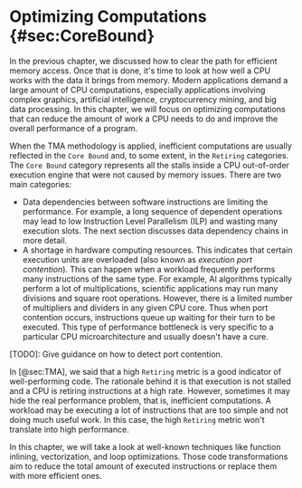 # Optimizing Computations {#sec:CoreBound}

In the previous chapter, we discussed how to clear the path for efficient memory access. Once that is done, it's time to look at how well a CPU works with the data it brings from memory. Modern applications demand a large amount of CPU computations, especially applications involving complex graphics, artificial intelligence, cryptocurrency mining, and big data processing. In this chapter, we will focus on optimizing computations that can reduce the amount of work a CPU needs to do and improve the overall performance of a program.

When the TMA methodology is applied, inefficient computations are usually reflected in the `Core Bound` and, to some extent, in the `Retiring` categories. The `Core Bound` category represents all the stalls inside a CPU out-of-order execution engine that were not caused by memory issues. There are two main categories:

* Data dependencies between software instructions are limiting the performance. For example, a long sequence of dependent operations may lead to low Instruction Level Parallelism (ILP) and wasting many execution slots. The next section discusses data dependency chains in more detail.
* A shortage in hardware computing resources. This indicates that certain execution units are overloaded (also known as *execution port contention*). This can happen when a workload frequently performs many instructions of the same type. For example, AI algorithms typically perform a lot of multiplications, scientific applications may run many divisions and square root operations. However, there is a limited number of multipliers and dividers in any given CPU core. Thus when port contention occurs, instructions queue up waiting for their turn to be executed. This type of performance bottleneck is very specific to a particular CPU microarchitecture and usually doesn't have a cure.

[TODO]: Give guidance on how to detect port contention.

In [@sec:TMA], we said that a high `Retiring` metric is a good indicator of well-performing code. The rationale behind it is that execution is not stalled and a CPU is retiring instructions at a high rate. However, sometimes it may hide the real performance problem, that is, inefficient computations. A workload may be executing a lot of instructions that are too simple and not doing much useful work. In this case, the high `Retiring` metric won't translate into high performance.

In this chapter, we will take a look at well-known techniques like function inlining, vectorization, and loop optimizations. Those code transformations aim to reduce the total amount of executed instructions or replace them with more efficient ones.
